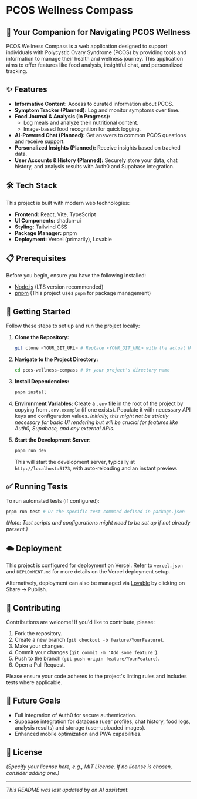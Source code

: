 # PCOS Wellness Compass

## 💖 Your Companion for Navigating PCOS Wellness

PCOS Wellness Compass is a web application designed to support individuals with Polycystic Ovary Syndrome (PCOS) by providing tools and information to manage their health and wellness journey. This application aims to offer features like food analysis, insightful chat, and personalized tracking.

## ✨ Features

*   **Informative Content:** Access to curated information about PCOS.
*   **Symptom Tracker (Planned):** Log and monitor symptoms over time.
*   **Food Journal & Analysis (In Progress):**
    *   Log meals and analyze their nutritional content.
    *   Image-based food recognition for quick logging.
*   **AI-Powered Chat (Planned):** Get answers to common PCOS questions and receive support.
*   **Personalized Insights (Planned):** Receive insights based on tracked data.
*   **User Accounts & History (Planned):** Securely store your data, chat history, and analysis results with Auth0 and Supabase integration.

## 🛠️ Tech Stack

This project is built with modern web technologies:

*   **Frontend:** React, Vite, TypeScript
*   **UI Components:** shadcn-ui
*   **Styling:** Tailwind CSS
*   **Package Manager:** pnpm
*   **Deployment:** Vercel (primarily), Lovable

## 📋 Prerequisites

Before you begin, ensure you have the following installed:

*   [Node.js](https://nodejs.org/) (LTS version recommended)
*   [pnpm](https://pnpm.io/installation) (This project uses `pnpm` for package management)

## 🚀 Getting Started

Follow these steps to set up and run the project locally:

1.  **Clone the Repository:**
    ```sh
    git clone <YOUR_GIT_URL> # Replace <YOUR_GIT_URL> with the actual URL of this repository
    ```

2.  **Navigate to the Project Directory:**
    ```sh
    cd pcos-wellness-compass # Or your project's directory name
    ```

3.  **Install Dependencies:**
    ```sh
    pnpm install
    ```

4.  **Environment Variables:**
    Create a `.env` file in the root of the project by copying from `.env.example` (if one exists). Populate it with necessary API keys and configuration values.
    *Initially, this might not be strictly necessary for basic UI rendering but will be crucial for features like Auth0, Supabase, and any external APIs.*

5.  **Start the Development Server:**
    ```sh
    pnpm run dev
    ```
    This will start the development server, typically at `http://localhost:5173`, with auto-reloading and an instant preview.

## ✅ Running Tests

To run automated tests (if configured):

```sh
pnpm run test # Or the specific test command defined in package.json
```
*(Note: Test scripts and configurations might need to be set up if not already present.)*

## ☁️ Deployment

This project is configured for deployment on Vercel. Refer to `vercel.json` and `DEPLOYMENT.md` for more details on the Vercel deployment setup.

Alternatively, deployment can also be managed via [Lovable](https://lovable.dev/projects/f97ada70-9d2d-4f71-911c-3427c88a81cd) by clicking on Share -> Publish.

## 🤝 Contributing

Contributions are welcome! If you'd like to contribute, please:

1.  Fork the repository.
2.  Create a new branch (`git checkout -b feature/YourFeature`).
3.  Make your changes.
4.  Commit your changes (`git commit -m 'Add some feature'`).
5.  Push to the branch (`git push origin feature/YourFeature`).
6.  Open a Pull Request.

Please ensure your code adheres to the project's linting rules and includes tests where applicable.

## 🎯 Future Goals

*   Full integration of Auth0 for secure authentication.
*   Supabase integration for database (user profiles, chat history, food logs, analysis results) and storage (user-uploaded images).
*   Enhanced mobile optimization and PWA capabilities.

## 📄 License

*(Specify your license here, e.g., MIT License. If no license is chosen, consider adding one.)*

---

*This README was last updated by an AI assistant.*
    